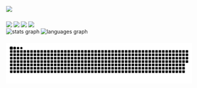 <div>
  <img height="200" src="https://media.giphy.com/media/E6jscXfv3AkWQ/giphy.gif"  />
</div>

###

<div align="left">
  <img src="https://img.shields.io/badge/Typescript-0088CC?style=for-the-badge&logo=Typescript&logoColor=white">
  <img src="https://img.shields.io/badge/React-40AEF0?style=for-the-badge&logo=React&logoColor=white">
  <img src="https://img.shields.io/badge/React Native-2599ED?style=for-the-badge&logo=React&logoColor=white">
  <img src="https://img.shields.io/badge/Next-212121?style=for-the-badge&logo=Next.js&logoColor=white">
</div>

<div align="left">
  <img src="https://github-readme-stats.vercel.app/api?username=rovin0805&hide_title=false&hide_rank=false&show_icons=true&include_all_commits=true&count_private=true&disable_animations=false&theme=default&locale=en&hide_border=false&order=1" height="150" alt="stats graph"  />
  <img src="https://github-readme-stats.vercel.app/api/top-langs?username=rovin0805&locale=en&hide_title=false&layout=compact&card_width=320&langs_count=6&theme=default&hide_border=false&order=2" height="150" alt="languages graph"  />
</div>

###

<img src="https://raw.githubusercontent.com/rovin0805/rovin0805/output/snake.svg" alt="Snake animation" />
